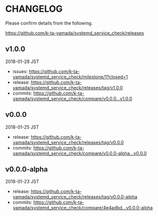# CHANGELOG

Please confirm details from the following.

https://github.com/k-ta-yamada/systemd_service_check/releases

## v1.0.0

2018-01-28 JST

- issues: https://github.com/k-ta-yamada/systemd_service_check/milestone/1?closed=1
- release: https://github.com/k-ta-yamada/systemd_service_check/releases/tag/v1.0.0
- commits: https://github.com/k-ta-yamada/systemd_service_check/compare/v0.0.0...v1.0.0

## v0.0.0

2018-01-25 JST

- release: https://github.com/k-ta-yamada/systemd_service_check/releases/tag/v0.0.0
- commits: https://github.com/k-ta-yamada/systemd_service_check/compare/v0.0.0-alpha...v0.0.0

## v0.0.0-alpha

2018-01-23 JST

- release: https://github.com/k-ta-yamada/systemd_service_check/releases/tag/v0.0.0-alpha
- commits: https://github.com/k-ta-yamada/systemd_service_check/compare/4e4adbd...v0.0.0-alpha
